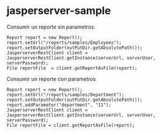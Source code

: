 jasperserver-sample
====================================
Consumir un reporte sin parametros:

	Report report = new Report();
	report.setUrl("/reports/samples/Employees");
	report.setOutputFolder(outPutDir.getAbsolutePath());
	JasperserverRestClient client = JasperserverRestClient.getInstance(serverUrl, serverUser, serverPassword);
	File reportFile  = client.getReportAsFile(report);

Consumir un reporte con parametros

	Report report = new Report();
	report.setUrl("/reports/samples/Department");
	report.setOutputFolder(outPutDir.getAbsolutePath());
	report.addParameter("department", "11");
	JasperserverRestClient client = JasperserverRestClient.getInstance(serverUrl, serverUser, serverPassword);
	File reportFile = client.getReportAsFile(report);


